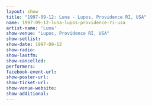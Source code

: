 ```yaml
---
layout: show
title: "1997-09-12: Luna - Lupos, Providence RI, USA"
name: 1997-09-12-luna-lupos-providence-ri-usa
artist-name: 'Luna'
show-venue: "Lupos, Providence RI, USA"
show-setlist: 
show-date: 1997-09-12
show-radio: 
show-lastfm: 
show-cancelled: 
performers: 
facebook-event-url: 
show-poster-url: 
show-ticket-url: 
show-venue-website: 
show-additional: 
---
```


